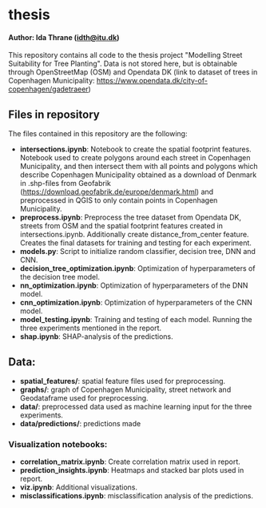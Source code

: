 # thesis

#### Author: Ida Thrane (idth@itu.dk)

This repository contains all code to the thesis project "Modelling Street Suitability for Tree Planting". Data is not stored here, but is obtainable through OpenStreetMap (OSM) and Opendata DK (link to dataset of trees in Copenhagen Municipality: https://www.opendata.dk/city-of-copenhagen/gadetraeer)

## Files in repository 
The files contained in this repository are the following: 
- **intersections.ipynb**: Notebook to create the spatial footprint features. Notebook used to create polygons around each street in Copenhagen Municipality, and then intersect them with all points and polygons which describe Copenhagen Municipality obtained as a download of Denmark in .shp-files from Geofabrik (https://download.geofabrik.de/europe/denmark.html) and preprocessed in QGIS to only contain points in Copenhagen Municipality.
- **preprocess.ipynb**: Preprocess the tree dataset from Opendata DK, streets from OSM and the spatial footprint features created in intersections.ipynb. Additionally create distance_from_center feature. Creates the final datasets for training and testing for each experiment.
- **models.py**: Script to initialize random classifier, decision tree, DNN and CNN.
- **decision_tree_optimization.ipynb**: Optimization of hyperparameters of the decision tree model.
- **nn_optimization.ipynb**: Optimization of hyperparameters of the DNN model.
- **cnn_optimization.ipynb**: Optimization of hyperparameters of the CNN model.
- **model_testing.ipynb**: Training and testing of each model. Running the three experiments mentioned in the report.
- **shap.ipynb**: SHAP-analysis of the predictions.

## Data:
- **spatial_features/**: spatial feature files used for preprocessing.
- **graphs/**: graph of Copenhagen Municipality, street network and Geodataframe used for preprocessing. 
- **data/**: preprocessed data used as machine learning input for the three experiments.
- **data/predictions/**: predictions made


### Visualization notebooks: 
- **correlation_matrix.ipynb**: Create correlation matrix used in report.
- **prediction_insights.ipynb**: Heatmaps and stacked bar plots used in report.
- **viz.ipynb**: Additional visualizations.
- **misclassifications.ipynb**: misclassification analysis of the predictions.

